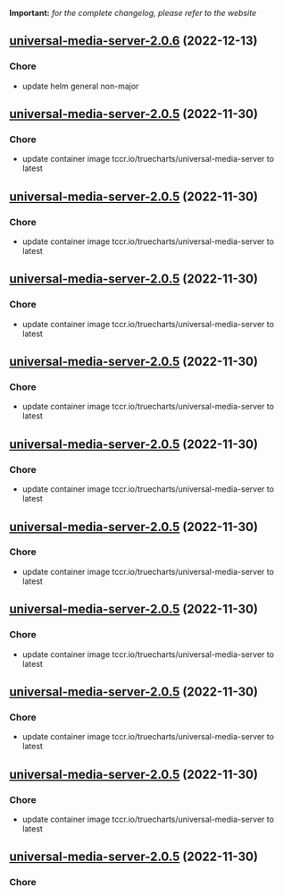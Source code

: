 **Important:**
*for the complete changelog, please refer to the website*




## [universal-media-server-2.0.6](https://github.com/truecharts/charts/compare/universal-media-server-2.0.5...universal-media-server-2.0.6) (2022-12-13)

### Chore

- update helm general non-major
  
  


## [universal-media-server-2.0.5](https://github.com/truecharts/charts/compare/universal-media-server-2.0.3...universal-media-server-2.0.5) (2022-11-30)

### Chore

- update container image tccr.io/truecharts/universal-media-server to latest
  
  


## [universal-media-server-2.0.5](https://github.com/truecharts/charts/compare/universal-media-server-2.0.3...universal-media-server-2.0.5) (2022-11-30)

### Chore

- update container image tccr.io/truecharts/universal-media-server to latest
  
  


## [universal-media-server-2.0.5](https://github.com/truecharts/charts/compare/universal-media-server-2.0.3...universal-media-server-2.0.5) (2022-11-30)

### Chore

- update container image tccr.io/truecharts/universal-media-server to latest
  
  


## [universal-media-server-2.0.5](https://github.com/truecharts/charts/compare/universal-media-server-2.0.3...universal-media-server-2.0.5) (2022-11-30)

### Chore

- update container image tccr.io/truecharts/universal-media-server to latest
  
  


## [universal-media-server-2.0.5](https://github.com/truecharts/charts/compare/universal-media-server-2.0.3...universal-media-server-2.0.5) (2022-11-30)

### Chore

- update container image tccr.io/truecharts/universal-media-server to latest
  
  


## [universal-media-server-2.0.5](https://github.com/truecharts/charts/compare/universal-media-server-2.0.3...universal-media-server-2.0.5) (2022-11-30)

### Chore

- update container image tccr.io/truecharts/universal-media-server to latest
  
  


## [universal-media-server-2.0.5](https://github.com/truecharts/charts/compare/universal-media-server-2.0.3...universal-media-server-2.0.5) (2022-11-30)

### Chore

- update container image tccr.io/truecharts/universal-media-server to latest
  
  


## [universal-media-server-2.0.5](https://github.com/truecharts/charts/compare/universal-media-server-2.0.3...universal-media-server-2.0.5) (2022-11-30)

### Chore

- update container image tccr.io/truecharts/universal-media-server to latest
  
  


## [universal-media-server-2.0.5](https://github.com/truecharts/charts/compare/universal-media-server-2.0.3...universal-media-server-2.0.5) (2022-11-30)

### Chore

- update container image tccr.io/truecharts/universal-media-server to latest
  
  


## [universal-media-server-2.0.5](https://github.com/truecharts/charts/compare/universal-media-server-2.0.3...universal-media-server-2.0.5) (2022-11-30)

### Chore
